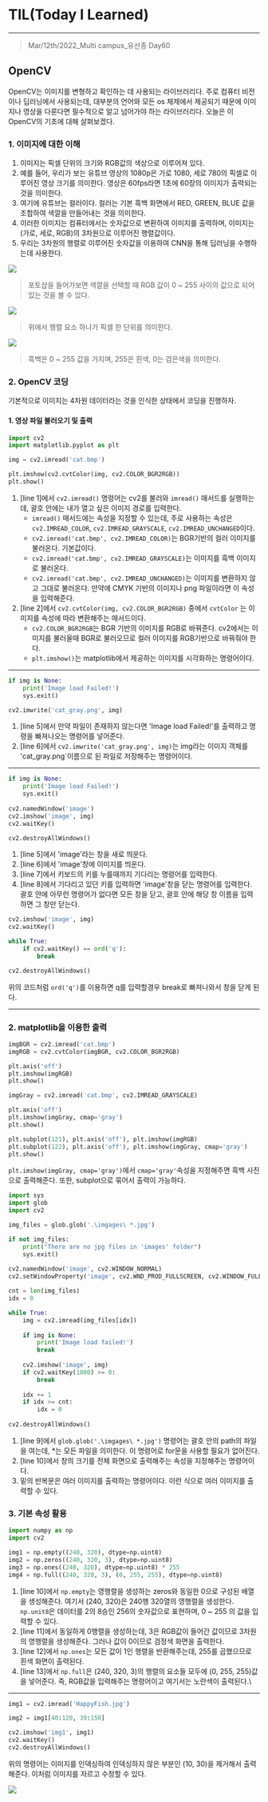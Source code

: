 # TIL(Today I Learned)

___

> Mar/12th/2022_Multi campus_유선종 Day60

## OpenCV
OpenCV는 이미지를 변형하고 확인하는 데 사용되는 라이브러리다. 주로 컴퓨터 비전이나 딥러닝에서 사용되는데, 대부분의 언어와 모든 os 체제에서 제공되기 때문에 이미지나 영상을 다룬다면 필수적으로 알고 넘어가야 하는 라이브러리다. 오늘은 이 OpenCV의 기초에 대해 살펴보겠다.

### 1. 이미지에 대한 이해
1. 이미지는 픽셀 단위의 크기와 RGB값의 색상으로 이루어져 있다.
2. 예를 들어, 우리가 보는 유튜브 영상의 1080p은 가로 1080, 세로 780의 픽셀로 이루어진 영상 크기를 의미한다. 영상은 60fps라면 1초에 60장의 이미지가 출력되는 것을 의미한다.
3. 여기에 유튜브는 컬러이다. 컬러는 기본 흑백 화면에서 RED, GREEN, BLUE 값을 조합하여 색깔을 만들어내는 것을 의미한다.
4. 이러한 이미지는 컴퓨터에서는 숫자값으로 변환하여 이미지를 출력하며, 이미지는 (가로, 세로, RGB)의 3차원으로 이루어진 행렬값이다.
5. 우리는 3차원의 행렬로 이루어진 숫자값을 이용하여 CNN을 통해 딥러닝을 수행하는데 사용한다.

<img src="https://user-images.githubusercontent.com/97590480/158020318-fc0a168a-b419-4278-9406-c781b14e0d68.png">

> 포토샵을 들어가보면 색깔을 선택할 때 RGB 값이 0 ~ 255 사이의 값으로 되어있는 것을 볼 수 있다.

<img src="https://user-images.githubusercontent.com/97590480/158020443-230e1f0d-1e37-460b-ad31-fe92422e5beb.png">

> 위에서 행렬 요소 하나가 픽셀 한 단위를 의미한다.

<img src="https://user-images.githubusercontent.com/97590480/158020437-c568e026-600b-4e88-a23c-283ec3cc9c3c.png">

> 흑백은 0 ~ 255 값을 가지며, 255은 흰색, 0는 검은색을 의미한다.

### 2. OpenCV 코딩
기본적으로 이미지는 4차원 데이터라는 것을 인식한 상태에서 코딩을 진행하자.

#### 1. 영상 파일 불러오기 및 출력
```python
import cv2
import matplotlib.pyplot as plt

img = cv2.imread('cat.bmp')                                                             #line 1

plt.imshow(cv2.cvtColor(img, cv2.COLOR_BGR2RGB))                                        #line 2
plt.show()
```
1. [line 1]에서 `cv2.imread()` 명령어는 cv2를 불러와 `imread()` 매서드를 실행하는데, 괄호 안에는 내가 열고 싶은 이미지 경로를 입력한다.
    - `imread()` 매서드에는 속성을 지정할 수 있는데, 주로 사용하는 속성은 `cv2.IMREAD_COLOR`, `cv2.IMREAD_GRAYSCALE`, `cv2.IMREAD_UNCHANGED`이다.
    - `cv2.imread('cat.bmp', cv2.IMREAD_COLOR)`는 BGR기반의 컬러 이미지를 불러온다. 기본값이다.
    - `cv2.imread('cat.bmp', cv2.IMREAD_GRAYSCALE)`는 이미지를 흑백 이미지로 불러온다.
    - `cv2.imread('cat.bmp', cv2.IMREAD_UNCHANGED)`는 이미지를 변환하지 않고 그대로 불러온다. 만약에 CMYK 기반의 이미지나 png 파일이라면 이 속성을 입력해준다.
2. [line 2]에서 `cv2.cvtColor(img, cv2.COLOR_BGR2RGB)` 중에서 `cvtColor` 는 이미지를 속성에 따라 변환해주는 매서드이다. 
    - `cv2.COLOR_BGR2RGB`는 BGR 기반의 이미지를 RGB로 바꿔준다. cv2에서는 이미지를 불러올때 BGR로 불러오므로 컬러 이미지를 RGB기반으로 바꿔줘야 한다.
    - `plt.imshow()`는 matplotlib에서 제공하는 이미지를 시각화하는 명령어이다.

___
```python
if img is None:                                                                         #line 5
    print('Image load Failed!')
    sys.exit()

cv2.imwrite('cat_gray.png', img)                                                        #line 4
```
1. [line 5]에서 만약 파일이 존재하지 않는다면 'Image load Failed!'를 출력하고 명령을 빠져나오는 명령어를 넣어준다.
2. [line 6]에서 `cv2.imwrite('cat_gray.png', img)`는 img라는 이미지 객체를 'cat_gray.png`이름으로 된 파일로 저장해주는 명령어이다.

___

```python
if img is None:
    print('Image load Failed!')
    sys.exit()
    
cv2.namedWindow('image')                                                                #line 5
cv2.imshow('image', img)                                                                #line 6
cv2.waitKey()                                                                           #line 7

cv2.destroyAllWindows()                                                                 #line 8
```
1. [line 5]에서 'image'라는 창을 새로 띄운다.
2. [line 6]에서 'image'창에 이미지를 띄운다.
3. [line 7]에서 키보드의 키를 누를때까지 기다리는 명령어를 입력한다.
4. [line 8]에서 기다리고 있던 키를 입력하면 'image'창을 닫는 명령어를 입력한다. 괄호 안에 아무런 명령어가 없다면 모든 창을 닫고, 괄호 안에 해당 창 이름을 입력하면 그 창만 닫는다.

```python
cv2.imshow('image', img)
cv2.waitKey()

while True:
    if cv2.waitKey() == ord('q'):
        break

cv2.destroyAllWindows()
```
위의 코드처럼 `ord('q')`를 이용하면 q를 입력할경우 break로 빠져나와서 창을 닫게 된다.

___

### 2. matplotlib을 이용한 출력
```python
imgBGR = cv2.imread('cat.bmp')
imgRGB = cv2.cvtColor(imgBGR, cv2.COLOR_BGR2RGB)

plt.axis('off')
plt.imshow(imgRGB)
plt.show()

imgGray = cv2.imread('cat.bmp', cv2.IMREAD_GRAYSCALE)

plt.axis('off')
plt.imshow(imgGray, cmap='gray')
plt.show()

plt.subplot(121), plt.axis('off'), plt.imshow(imgRGB)
plt.subplot(122), plt.axis('off'), plt.imshow(imgGray, cmap='gray')
plt.show()
```
`plt.imshow(imgGray, cmap='gray')`에서 `cmap='gray'`속성을 지정해주면 흑백 사진으로 출력해준다. 또한, subplot으로 묶어서 출력이 가능하다.

```python
import sys
import glob
import cv2

img_files = glob.glob('.\imgages\ *.jpg')                                                   #line 9

if not img_files:
    print("There are no jpg files in 'images' folder")
    sys.exit()
    
cv2.namedWindow('image', cv2.WINDOW_NORMAL)
cv2.setWindowProperty('image', cv2.WND_PROD_FULLSCREEN, cv2.WINDOW_FULLSCREEN)              #line 10

cnt = len(img_files)
idx = 0

while True:
    img = cv2.imread(img_files[idx])
    
    if img is None:
        print('Image load failed!')
        break
        
    cv2.imshow('image', img)
    if cv2.waitKey(1000) >= 0:
        break
        
    idx += 1
    if idx >= cnt:
        idx = 0
        
cv2.destroyAllWindows()
```
1. [line 9]에서 `glob.glob('.\imgages\ *.jpg')` 명령어는 괄호 안의 path의 파일을 여는데, *는 모든 파일을 의미한다. 이 명령어로 for문을 사용할 필요가 없어진다.
2. [line 10]에서 창의 크기를 전체 화면으로 출력해주는 속성을 지정해주는 명령어이다.
3. 밑의 반복문은 여러 이미지를 출력하는 명령어이다. 이런 식으로 여러 이미지를 출력할 수 있다.

### 3. 기본 속성 활용
```python
import numpy as np
import cv2

img1 = np.empty((240, 320), dtype=np.uint8)                                                 #line 10
img2 = np.zeros((240, 320, 3), dtype=np.uint8)                                              #line 11
img3 = np.ones((240, 320), dtype=np.uint8) * 255                                            #line 12
img4 = np.full((240, 320, 3), (0, 255, 255), dtype=np.uint8)                                #line 13
```
1. [line 10]에서 `np.empty`는 영행렬을 생성하는 zeros와 동일한 0으로 구성된 배열을 생성해준다. 여기서 (240, 320)은 240행 320열의 영행렬을 생성한다. `np.unit8`은 데이터를 2의 8승인 256의 숫자값으로 표현하며, 0 ~ 255 의 값을 입력할 수 있다.
2. [line 11]에서 동일하게 0행렬을 생성하는데, 3은 RGB값이 들어간 값이므로 3차원의 영행렬을 생성해준다. 그러나 값이 0이므로 검정색 화면을 출력한다.
3. [line 12]에서 `np.ones`는 모든 값이 1인 행렬을 반환해주는데, 255를 곱했으므로 흰색 화면이 출력된다.
4. [line 13]에서 `np.full`은 (240, 320, 3)의 행렬의 요소들 모두에 (0, 255, 255)값을 넣어준다. 즉, RGB값을 입력해주는 명령어이고 여기서는 노란색이 출력된다.\

___

```python
img1 = cv2.imread('HappyFish.jpg')

img2 = img1[40:120, 30:150]

cv2.imshow('img1', img1)
cv2.waitKey()
cv2.destroyAllWindows()
```
위의 명령어는 이미지를 인덱싱하여 인덱싱하지 않은 부분인 (10, 30)을 제거해서 출력해준다. 이처럼 이미지를 자르고 수정할 수 있다.

<img src="https://user-images.githubusercontent.com/97590480/158022556-aaf668c8-1958-4bb4-9bb8-88bc871f3920.png">